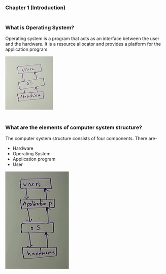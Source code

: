 ### Chapter 1 (Introduction)

### **<br/>What is Operating System?**


<p>Operating system is a program that acts as an interface between the user and the hardware. It is a resource allocator and provides a platform for the application program.</P>
<img src ="./Capt1ure.PNG" width = "150"/>


### **<br/>What are the elements of computer system structure?**
The computer system structure consists of four components. There are-
  - Hardware<br/>
  - Operating System<br/>
  - Application program<br/>
  - User<br/>
  <img src ="./Cap2ture.PNG" width = "200"/>
